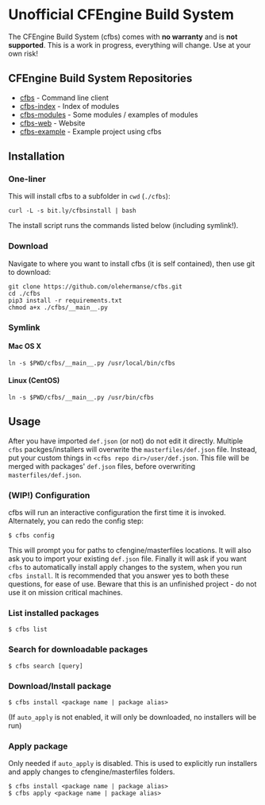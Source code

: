 # Unofficial CFEngine Build System

The CFEngine Build System (cfbs) comes with **no warranty** and is **not supported**.
This is a work in progress, everything will change.
Use at your own risk!

## CFEngine Build System Repositories

* [cfbs](https://github.com/olehermanse/cfbs) - Command line client
* [cfbs-index](https://github.com/olehermanse/cfbs-index) - Index of modules
* [cfbs-modules](https://github.com/olehermanse/cfbs-modules) - Some modules / examples of modules
* [cfbs-web](https://github.com/olehermanse/cfbs-web) - Website
* [cfbs-example](https://github.com/olehermanse/cfbs-example) - Example project using cfbs

## Installation

### One-liner
This will install cfbs to a subfolder in `cwd` (`./cfbs`):
```
curl -L -s bit.ly/cfbsinstall | bash
```
The install script runs the commands listed below (including symlink!).

### Download
Navigate to where you want to install cfbs (it is self contained), then use git to download:
```
git clone https://github.com/olehermanse/cfbs.git
cd ./cfbs
pip3 install -r requirements.txt
chmod a+x ./cfbs/__main__.py
```

### Symlink

#### Mac OS X
```
ln -s $PWD/cfbs/__main__.py /usr/local/bin/cfbs
```

#### Linux (CentOS)
```
ln -s $PWD/cfbs/__main__.py /usr/bin/cfbs
```

## Usage

After you have imported `def.json` (or not) do not edit it directly.
Multiple `cfbs` packges/installers will overwrite the `masterfiles/def.json` file.
Instead, put your custom things in `<cfbs repo dir>/user/def.json`.
This file will be merged with packages' `def.json` files, before overwriting `masterfiles/def.json`.

### (WIP!) Configuration
cfbs will run an interactive configuration the first time it is invoked.
Alternately, you can redo the config step:
```
$ cfbs config
```
This will prompt you for paths to cfengine/masterfiles locations.
It will also ask you to import your existing `def.json` file.
Finally it will ask if you want `cfbs` to automatically install apply changes to the system, when you run `cfbs install`.
It is recommended that you answer yes to both these questions, for ease of use.
Beware that this is an unfinished project - do not use it on mission critical machines.

### List installed packages

```
$ cfbs list
```

### Search for downloadable packages

```
$ cfbs search [query]
```

### Download/Install package
```
$ cfbs install <package name | package alias>
```
(If `auto_apply` is not enabled, it will only be downloaded, no installers will be run)

### Apply package
Only needed if `auto_apply` is disabled.
This is used to explicitly run installers and apply changes to cfengine/masterfiles folders.
```
$ cfbs install <package name | package alias>
$ cfbs apply <package name | package alias>
```
